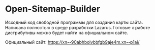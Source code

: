 # Open-Sitemap-Builder
Исходный код свободной программы для создания карты сайта. Написана полностью в среде разработки Lazarus. Готовые к работе дистрибутивы можно будет найти на официальном сайте.

Официальный сайт: https://xn--90abhbolvbbfgb9aje4m.xn--p1ai/
